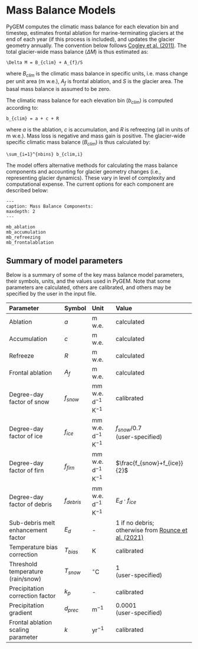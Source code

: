 # Mass Balance Models

PyGEM computes the climatic mass balance for each elevation bin and timestep, estimates frontal ablation for marine-terminating glaciers at the end of each year (if this process is included), and updates the glacier geometry annually. The convention below follows [Cogley et al. (2011)](https://wgms.ch/downloads/Cogley_etal_2011.pdf). The total glacier-wide mass balance ($\Delta M$) is thus estimated as:

```{math}
\Delta M = B_{clim} + A_{f}/S
```

where $B_{clim}$ is the climatic mass balance in specific units, i.e. mass change per unit area (m w.e.), $A_{f}$ is frontal ablation, and $S$ is the glacier area. The basal mass balance is assumed to be zero.

The climatic mass balance for each elevation bin ($b_{clim}$) is computed according to:
```{math}
b_{clim} = a + c + R
```

where $a$ is the ablation, $c$ is accumulation, and $R$ is refreezing (all in units of m w.e.). Mass loss is negative and mass gain is positive. The glacier-wide specific climatic mass balance ($B_{clim}$) is thus calculated by:
```{math}
\sum_{i=1}^{nbins} b_{clim,i}
```

The model offers alternative methods for calculating the mass balance components and accounting for glacier geometry changes (i.e., representing glacier dynamics). These vary in level of complexity and computational expense. The current options for each component are described below:

```{toctree}
---
caption: Mass Balance Components:
maxdepth: 2
---

mb_ablation
mb_accumulation
mb_refreezing
mb_frontalablation
```

## Summary of model parameters
Below is a summary of some of the key mass balance model parameters, their symbols, units, and the values used in PyGEM. Note that some parameters are calculated, others are calibrated, and others may be specified by the user in the input file.

| Parameter | Symbol | Unit | Value |
| :--- | :--- | :--- | :--- |
| Ablation | $a$ | m w.e. | calculated |
| Accumulation | $c$ | m w.e. | calculated |
| Refreeze | $R$ | m w.e. | calculated |
| Frontal ablation | $A_{f}$ | m w.e. | calculated |
| Degree-day factor of snow | $f_{snow}$ | mm w.e. d$^{-1}$ K$^{-1}$ | calibrated |
| Degree-day factor of ice | $f_{ice}$ | mm w.e. d$^{-1}$ K$^{-1}$ | $f_{snow}$/0.7 <br>(user-specified) |
| Degree-day factor of firn | $f_{firn}$ | mm w.e. d$^{-1}$ K$^{-1}$ | $\frac{f_{snow}+f_{ice}}{2}$ |
| Degree-day factor of debris | $f_{debris}$ | mm w.e. d$^{-1}$ K$^{-1}$ | $E_{d} \cdot f_{ice}$ |
| Sub-debris melt enhancement factor | $E_{d}$ | - | 1 if no debris; <br> otherwise from [Rounce et al. (2021)](https://agupubs.onlinelibrary.wiley.com/doi/full/10.1029/2020GL091311) |
| Temperature bias correction | $T_{bias}$ | K | calibrated |
| Threshold temperature (rain/snow) | $T_{snow}$ | $^{\circ}$C | 1 <br> (user-specified) |
| Precipitation correction factor | $k_{p}$ | - | calibrated |
| Precipitation gradient | $d_{prec}$ | m$^{-1}$ | 0.0001 <br> (user-specified) |
| Frontal ablation scaling parameter | $k$ | yr$^{-1}$ | calibrated |
